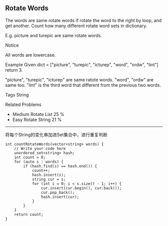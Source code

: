 ## Rotate Words  ##

The words are same rotate words if rotate the word to the right by loop, and get another. Count how many different rotate word sets in dictionary.

E.g. picture and turepic are same rotate words.

 Notice

All words are lowercase.

Example
Given dict = ["picture", "turepic", "icturep", "word", "ordw", "lint"]
return 3.

"picture", "turepic", "icturep" are same ratote words.
"word", "ordw" are same too.
"lint" is the third word that different from the previous two words.

Tags 
String

Related Problems 

- Medium Rotate List 25 %
- Easy Rotate String 21 %

----------
将每个String的变化串加进Set集合中，进行重复判断

	int countRotateWords(vector<string> words) {
	    // Write your code here
	    unordered_set<string> hash;
	    int count = 0;
	    for (auto s : words) {
	        if (hash.find(s) == hash.end()) {
	            count++;
	            hash.insert(s);
	            string cur = s;
	            for (int i = 0; i < s.size() - 1; i++) {
	                cur.insert(cur.begin(), cur.back());
	                cur.pop_back();
	                hash.insert(cur);
	            }
	        }
	    }
	    return count;
	}